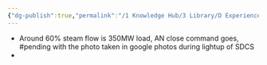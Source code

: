 ```yaml
---
{"dg-publish":true,"permalink":"/1 Knowledge Hub/3 Library/D Experiences & Learnings/1 Office/2 TSTPS Incidents & Experiences/Lightup learnings/","noteIcon":""}
---
```


- Around 60% steam flow is 350MW load, AN close command goes, #pending  with the photo taken in google photos during lightup of SDCS
- 
